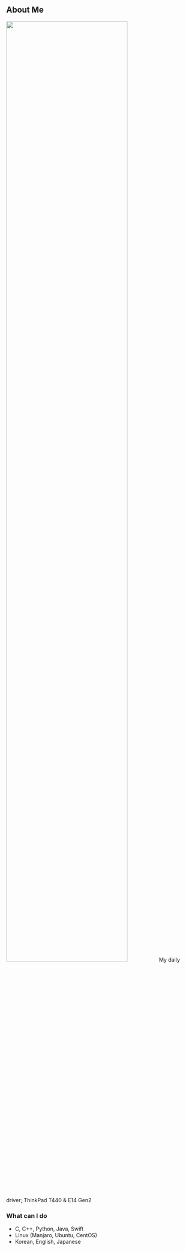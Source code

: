 ## About Me
<img src="https://user-images.githubusercontent.com/13748138/94645810-c04fdf80-0327-11eb-8ac8-bb5225c5b217.jpg" width="80%">
My daily driver; ThinkPad T440 & E14 Gen2  

### What can I do
- C, C++, Python, Java, Swift
- Linux (Manjaro, Ubuntu, CentOS)
- Korean, English, Japanese
